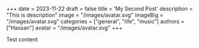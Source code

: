 +++
date = 2023-11-22
draft = false
title = 'My Second Post'
description = "This is description"
image = "/images/avatar.svg"
imageBig = "/images/avatar.svg"
categories = ["general", "life", "music"]
authors = ["Hassan"]
avatar  = "/images/avatar.svg"
+++

Test content


